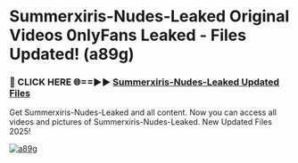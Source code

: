 # Summerxiris-Nudes-Leaked Original Videos 0nlyFans Leaked - Files Updated! (a89g)

<h3>🔴 CLICK HERE 🌐==►► <a href="https://tinyurl.com/yc6ubb5a" rel="nofollow">Summerxiris-Nudes-Leaked Updated Files</a></h3>

Get Summerxiris-Nudes-Leaked and all content. Now you can access all videos and pictures of Summerxiris-Nudes-Leaked. New Updated Files 2025!

[![a89g](https://i.imgur.com/7eu0CRL.gif)](https://tinyurl.com/yc6ubb5a)
